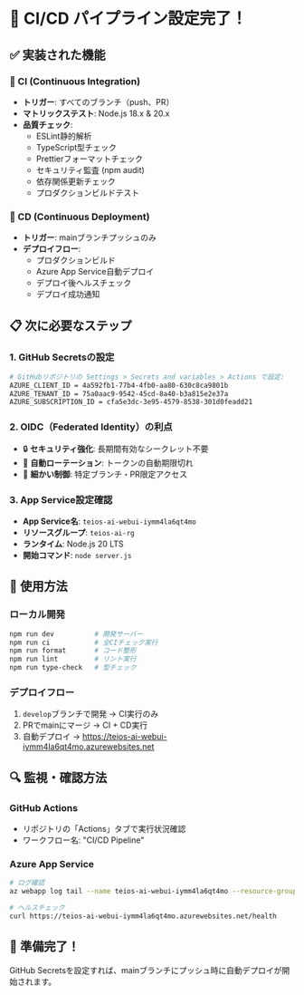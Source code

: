 # 🚀 CI/CD パイプライン設定完了！

## ✅ 実装された機能

### 🔄 CI (Continuous Integration)
- **トリガー**: すべてのブランチ（push、PR）
- **マトリックステスト**: Node.js 18.x & 20.x
- **品質チェック**:
  - ESLint静的解析
  - TypeScript型チェック
  - Prettierフォーマットチェック
  - セキュリティ監査 (npm audit)
  - 依存関係更新チェック
  - プロダクションビルドテスト

### 🚀 CD (Continuous Deployment)  
- **トリガー**: mainブランチプッシュのみ
- **デプロイフロー**:
  - プロダクションビルド
  - Azure App Service自動デプロイ
  - デプロイ後ヘルスチェック
  - デプロイ成功通知

## 📋 次に必要なステップ

### 1. GitHub Secretsの設定
```bash
# GitHubリポジトリの Settings > Secrets and variables > Actions で設定:
AZURE_CLIENT_ID = 4a592fb1-77b4-4fb0-aa80-630c8ca9801b
AZURE_TENANT_ID = 75a0aac9-9542-45cd-8a40-b3a815e2e37a
AZURE_SUBSCRIPTION_ID = cfa5e3dc-3e95-4579-8538-301d0feadd21
```

### 2. OIDC（Federated Identity）の利点
- 🔒 **セキュリティ強化**: 長期間有効なシークレット不要
- 🔄 **自動ローテーション**: トークンの自動期限切れ
- 🎯 **細かい制御**: 特定ブランチ・PR限定アクセス

### 3. App Service設定確認
- **App Service名**: `teios-ai-webui-iymm4la6qt4mo`
- **リソースグループ**: `teios-ai-rg`
- **ランタイム**: Node.js 20 LTS
- **開始コマンド**: `node server.js`

## 🎯 使用方法

### ローカル開発
```bash
npm run dev          # 開発サーバー
npm run ci           # 全CIチェック実行
npm run format       # コード整形
npm run lint         # リント実行
npm run type-check   # 型チェック
```

### デプロイフロー
1. `develop`ブランチで開発 → CI実行のみ
2. PRでmainにマージ → CI + CD実行
3. 自動デプロイ → https://teios-ai-webui-iymm4la6qt4mo.azurewebsites.net

## 🔍 監視・確認方法

### GitHub Actions
- リポジトリの「Actions」タブで実行状況確認
- ワークフロー名: "CI/CD Pipeline"

### Azure App Service
```bash
# ログ確認
az webapp log tail --name teios-ai-webui-iymm4la6qt4mo --resource-group teios-ai-rg

# ヘルスチェック
curl https://teios-ai-webui-iymm4la6qt4mo.azurewebsites.net/health
```

## 🎉 準備完了！
GitHub Secretsを設定すれば、mainブランチにプッシュ時に自動デプロイが開始されます。
